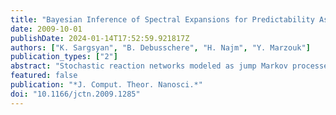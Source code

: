 ```yaml
---
title: "Bayesian Inference of Spectral Expansions for Predictability Assessment in Stochastic Reaction Networks"
date: 2009-10-01
publishDate: 2024-01-14T17:52:59.921817Z
authors: ["K. Sargsyan", "B. Debusschere", "H. Najm", "Y. Marzouk"]
publication_types: ["2"]
abstract: "Stochastic reaction networks modeled as jump Markov processes serve as the main mathematical representation of biochemical phenomena in cells, particularly when the relevant molecule count is low, causing deterministic macroscale chemical reaction models to fail. Further, as there is mainly empirical knowledge about the rate parameters, parametric uncertainty analysis becomes very important. The conventional predictability tools for deterministic systems do not readily generalize to the stochastic setting. We use spectral polynomial chaos expansions to represent stochastic processes. Bayesian inference techniques with Markov chain Monte Carlo are used to find the best spectral representation of the system state, taking into account not only intrinsic stochastic noise but also parametric uncertainties. A likelihood-based adaptive domain decomposition is introduced and applied, in particular, for the cases when the parameter range includes deterministic bifurcations. We show that the adaptive multidomain polynomial chaos representation captures the correct system behavior for a benchmark bistable Schlögl model for a wide range of parameter variations."
featured: false
publication: "*J. Comput. Theor. Nanosci.*"
doi: "10.1166/jctn.2009.1285"
---
```


